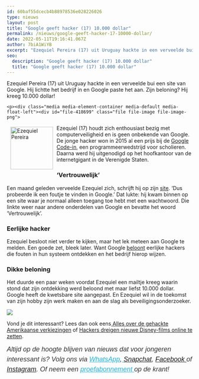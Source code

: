 ```yaml
---
id: 60baf55dcecb4b88978536e028226026
type: nieuws
layout: post
title: "Google geeft hacker (17) 10.000 dollar"
permalink: /nieuws/google-geeft-hacker-17-10000-dollar/
date: 2022-05-11T19:16:41.067Z
author: 7biA1WiYB
excerpt: "Ezequiel Pereira (17) uit Uruguay hackte in een verveelde bui een site van Google. Hij lichtte het bedrijf in en Google paste het aan. Zijn beloning? Hij kreeg 10.000 dollar!  "
seo:
  description: "Google geeft hacker (17) 10.000 dollar"
  title: "Google geeft hacker (17) 10.000 dollar"
---
```

Ezequiel Pereira (17) uit Uruguay hackte in een verveelde bui een site van Google. Hij lichtte het bedrijf in en Google paste het aan. Zijn beloning? Hij kreeg 10.000 dollar!  

    <p><div class="media media-element-container media-default media-float-left"><div id="file-418699" class="file file-image file-image-png">

        
  
  <div class="content">
    <img alt="Ezequiel Pereira" title="Foto Ezequiel Pereira/Google+" height="128" width="128" style="width: 115px; height: 115px; float: left; margin: 5px 10px;" class="media-element file-default" data-delta="1" src="https://original.sevendays.nl/sites/default/files/Ezequiel%20Pereira.png">  </div>

  
</div>
</div>Ezequiel (17) houdt zich enthousiast bezig met computerveiligheid en is geen onbekende van Google. De jonge hacker won in 2015 al een prijs bij de <a href="https://plus.google.com/+163gal" target="_blank">Google Code-in</a>, een programmeerwedstrijd voor scholieren. Daarna werd hij uitgenodigd op het hoofkantoor van de internetgigant in de Verenigde Staten.
<h3>‘Vertrouwelijk’</h3>
<p>Een maand geleden verveelde Ezequiel zich, schrijft hij op zijn <a href="https://sites.google.com/site/testsitehacking/10k-host-header" target="_blank">site</a>. ‘Dus probeerde ik een foutje te vinden in Google.’ Dat lukte: hij kwam binnen op een site waar je normaal alleen toegang toe hebt met een wachtwoord. Die linkte weer naar andere onderdelen van Google en bevatte het woord ‘Vertrouwelijk’.</p>
<h3>Eerlijke hacker</h3>
<p>Ezequiel besloot niet verder te kijken, maar het lek meteen aan Google te melden. Een goede zet, bleek later. Want Google <a href="https://www.google.com/about/appsecurity/reward-program/index.html" target="_blank">beloont</a> eerlijke hackers die fouten in hun systeem ontdekken en het bedrijf hierop wijzen.</p>
<h3>Dikke beloning</h3>
<p>Het duurde een paar weken voordat Ezequiel een mailtje kreeg waarin stond dat zijn ontdekking werd beloond met maar liefst 10.000 dollar. Google heeft de kwetsbare site aangepast. En Ezequiel wil in de toekomst van zijn hobby zijn werk maken en aan de slag als beveiligingsonderzoeker.</p>
<div class="kader">
<p><img class="kaderafbeelding" src="https://original.sevendays.nl/sites/default/files/ff.png"></p>
<p>Vond je dit interessant? Lees dan ook eens<a href="https://original.sevendays.nl/lifestyle/fenna-17-van-hoefwijzer-over-het-succes-van-paardentubers" target="_blank"> </a><a href="https://original.sevendays.nl/nieuws/alles-over-de-gehackte-amerikaanse-verkiezingen">Alles over de gehackte Amerikaanse verkiezingen</a> of <a href="https://original.sevendays.nl/nieuws/hackers-dreigen-nieuwe-disney-film-online-te-zetten">Hackers dreigen nieuwe Disney-films online te zetten</a>.</p>
<p><em style="box-sizing: inherit; color: rgb(51, 51, 51); font-family: &quot;PT Sans&quot;, sans-serif; font-size: 18px; line-height: 27px;">Altijd op de hoogte blijven van nieuws dat voor jongeren interessant is? Volg ons via </em><em style="box-sizing: inherit; color: rgb(34, 179, 224); transition: color 0.3s ease; font-family: &quot;PT Sans&quot;, sans-serif; font-size: 18px; line-height: 27px;"><a href="https://original.sevendays.nl/whatsapp" style="box-sizing: inherit; color: rgb(34, 179, 224); transition: color 0.3s ease; font-family: &quot;PT Sans&quot;, sans-serif; font-size: 18px; line-height: 27px;">WhatsApp</a></em><em style="box-sizing: inherit; color: rgb(51, 51, 51); font-family: &quot;PT Sans&quot;, sans-serif; font-size: 18px; line-height: 27px;">,</em><em style="box-sizing: inherit; color: rgb(34, 179, 224); transition: color 0.3s ease; font-family: &quot;PT Sans&quot;, sans-serif; font-size: 18px; line-height: 27px;"><a href="https://original.sevendays.nl/whatsapp" style="box-sizing: inherit; color: rgb(34, 179, 224); transition: color 0.3s ease; font-family: &quot;PT Sans&quot;, sans-serif; font-size: 18px; line-height: 27px;"> </a></em><em style="box-sizing: inherit; color: rgb(51, 51, 51); font-family: &quot;PT Sans&quot;, sans-serif; font-size: 18px; line-height: 27px;"><a href="https://www.snapchat.com/add/sevendaysnl">Snapchat</a>, <a href="https://www.facebook.com/7Daysnl?ref=bookmarks">Facebook </a>of <a href="https://instagram.com/7DAysnl/">Instagram</a>. Of </em><em style="box-sizing: inherit; color: rgb(51, 51, 51); font-family: &quot;PT Sans&quot;, sans-serif; font-size: 18px; line-height: 27px;">neem een </em><a href="https://abonneren.sevendays.nl/abonneren/abonnementen/ae/artikel" style="box-sizing: inherit; color: rgb(34, 179, 224); transition: color 0.3s ease; font-family: &quot;PT Sans&quot;, sans-serif; font-size: 18px; line-height: 27px;"><em style="box-sizing: inherit;">proefabonnement </em></a><em style="box-sizing: inherit; color: rgb(51, 51, 51); font-family: &quot;PT Sans&quot;, sans-serif; font-size: 18px; line-height: 27px;">op de krant!</em></p>
</div>
  
